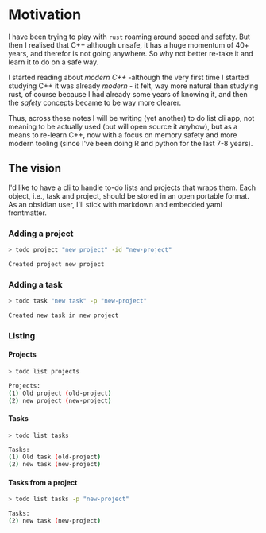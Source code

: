# Motivation

I have been trying to play with `rust` roaming around speed and safety. But then I realised that C++
although unsafe, it has a huge momentum of 40+ years, and therefor is not going anywhere. So why not
better re-take it and learn it to do on a safe way. 

I started reading about _modern C++_ -although the very first time I started studying C++ it was
already _modern_ - it felt, way more natural than studying rust, of course because I had already
some years of knowing it, and then the _safety_ concepts became to be way more clearer. 

Thus, across these notes I will be writing (yet another) to do list cli app, not meaning to be
actually used (but will open source it anyhow), but as a means to re-learn C++, now with a focus on
memory safety and more modern tooling (since I've been doing R and python for the last 7-8 years).

## The vision

I'd like to have a cli to handle to-do lists and projects that wraps them. Each object, i.e., task
and project, should be stored in an open portable format. As an obsidian user, I'll stick with
markdown and embedded yaml frontmatter. 

### Adding a project

```bash
> todo project "new project" -id "new-project"

Created project new project
```

### Adding a task

```bash
> todo task "new task" -p "new-project"

Created new task in new project
```

### Listing 

#### Projects

```bash
> todo list projects

Projects: 
(1) Old project (old-project)
(2) new project (new-project)
```

#### Tasks

```bash
> todo list tasks

Tasks: 
(1) Old task (old-project)
(2) new task (new-project)
```

#### Tasks from a project

```bash
> todo list tasks -p "new-project"

Tasks: 
(2) new task (new-project)
```
